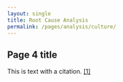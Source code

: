 ```yaml
---
layout: single
title: Root Cause Analysis
permalink: /pages/analysis/culture/
---
```


## Page 4 title

This is text with a citation. [[1]](https://rauchb.github.io/HCM-5101/sources.html#1)